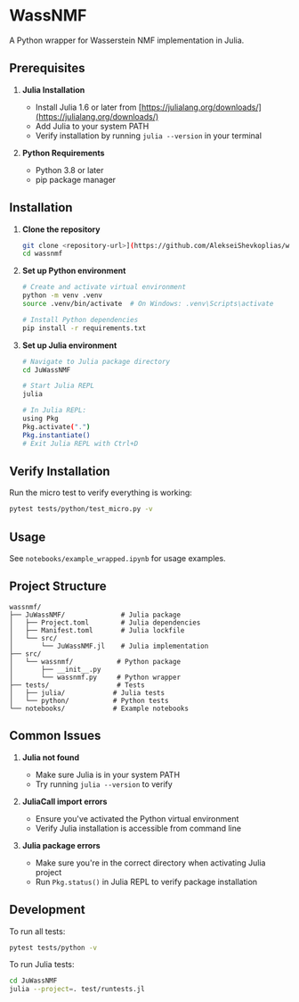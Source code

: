 # WassNMF

A Python wrapper for Wasserstein NMF implementation in Julia.

## Prerequisites

1. **Julia Installation**
   - Install Julia 1.6 or later from [https://julialang.org/downloads/](https://julialang.org/downloads/)
   - Add Julia to your system PATH
   - Verify installation by running `julia --version` in your terminal

2. **Python Requirements**
   - Python 3.8 or later
   - pip package manager

## Installation

1. **Clone the repository**
   ```bash
   git clone <repository-url>](https://github.com/AlekseiShevkoplias/wassnmf
   cd wassnmf
   ```

2. **Set up Python environment**
   ```bash
   # Create and activate virtual environment
   python -m venv .venv
   source .venv/bin/activate  # On Windows: .venv\Scripts\activate
   
   # Install Python dependencies
   pip install -r requirements.txt
   ```

3. **Set up Julia environment**
   ```bash
   # Navigate to Julia package directory
   cd JuWassNMF
   
   # Start Julia REPL
   julia
   
   # In Julia REPL:
   using Pkg
   Pkg.activate(".")
   Pkg.instantiate()
   # Exit Julia REPL with Ctrl+D
   ```

## Verify Installation

Run the micro test to verify everything is working:
```bash
pytest tests/python/test_micro.py -v
```

## Usage

See `notebooks/example_wrapped.ipynb` for usage examples.

## Project Structure
```
wassnmf/
├── JuWassNMF/              # Julia package
│   ├── Project.toml        # Julia dependencies
│   ├── Manifest.toml       # Julia lockfile
│   └── src/
│       └── JuWassNMF.jl    # Julia implementation
├── src/
│   └── wassnmf/           # Python package
│       ├── __init__.py
│       └── wassnmf.py     # Python wrapper
├── tests/                 # Tests
│   ├── julia/            # Julia tests
│   └── python/           # Python tests
└── notebooks/            # Example notebooks
```

## Common Issues

1. **Julia not found**
   - Make sure Julia is in your system PATH
   - Try running `julia --version` to verify

2. **JuliaCall import errors**
   - Ensure you've activated the Python virtual environment
   - Verify Julia installation is accessible from command line

3. **Julia package errors**
   - Make sure you're in the correct directory when activating Julia project
   - Run `Pkg.status()` in Julia REPL to verify package installation

## Development

To run all tests:
```bash
pytest tests/python -v
```

To run Julia tests:
```bash
cd JuWassNMF
julia --project=. test/runtests.jl
```
